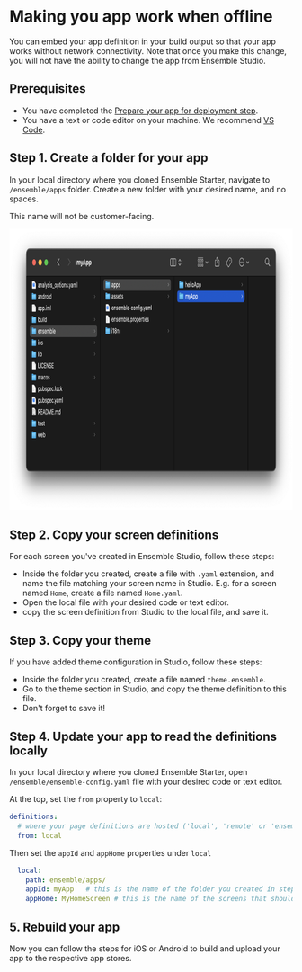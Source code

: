 # Making you app work when offline

You can embed your app definition in your build output so that your app works without network connectivity. Note that once you make this change, you will not have the ability to change the app from Ensemble Studio.

## Prerequisites

* You have completed the [Prepare your app for deployment step](/deploy/1-prepare-app).
* You have a text or code editor on your machine. We recommend [VS Code](https://code.visualstudio.com/).

## Step 1. Create a folder for your app

In your local directory where you cloned Ensemble Starter, navigate to `/ensemble/apps` folder. Create a new folder with your desired name, and no spaces.

This name will not be customer-facing.

<img src="/images/local_app_folder.png" alt="Local app folder" height="500"/>

## Step 2. Copy your screen definitions

For each screen you've created in Ensemble Studio, follow these steps:

* Inside the folder you created, create a file with `.yaml` extension, and name the file matching your screen name in Studio. E.g. for a screen named `Home`, create a file named `Home.yaml`.
* Open the local file with your desired code or text editor.
* copy the screen definition from Studio to the local file, and save it.

## Step 3. Copy your theme

If you have added theme configuration in Studio, follow these steps:

* Inside the folder you created, create a file named `theme.ensemble`.
* Go to the theme section in Studio, and copy the theme definition to this file.
* Don't forget to save it!

## Step 4. Update your app to read the definitions locally

In your local directory where you cloned Ensemble Starter, open `/ensemble/ensemble-config.yaml` file with your desired code or text editor.

At the top, set the `from` property to `local`:

```yaml
definitions:
  # where your page definitions are hosted ('local', 'remote' or 'ensemble')
  from: local
```

Then set the `appId` and `appHome` properties under `local`

```yaml
  local:
    path: ensemble/apps/
    appId: myApp   # this is the name of the folder you created in step 1
    appHome: MyHomeScreen # this is the name of the screens that should be rendered first when your app id launched
```

## 5. Rebuild your app

Now you can follow the steps for iOS or Android to build and upload your app to the respective app stores.
